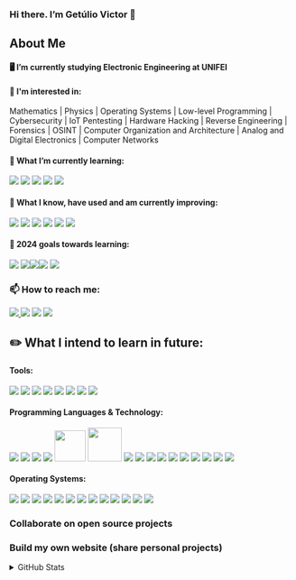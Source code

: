 ### Hi there. I’m Getúlio Victor 👋

## About Me

#### 🖥️ I’m currently studying Electronic Engineering at UNIFEI

#### 🔭 I'm interested in:
  
Mathematics | Physics | Operating Systems | Low-level Programming | Cybersecurity | IoT Pentesting | Hardware Hacking | Reverse Engineering | Forensics | OSINT | Computer Organization and Architecture | Analog and Digital Electronics | Computer Networks

#### 🌱 What I’m currently learning:

<img src = "https://img.shields.io/badge/Assembly%20X86__64%20-4c566a?style=for-the-badge&logo=kic&logoColor=white"/> <img src="https://img.shields.io/badge/C%2B%2B-00599C?style=for-the-badge&logo=c%2B%2B&logoColor=white"/> <img src="https://img.shields.io/badge/Python-14354C?style=for-the-badge&logo=python&logoColor=white" />  <img src="https://img.shields.io/badge/Kali_Linux-557C94?style=for-the-badge&logo=kali-linux&logoColor=white" /> <img src="https://img.shields.io/badge/Linux-FCC624?style=for-the-badge&logo=linux&logoColor=black" /> 

#### 🌱 What I know, have used and am currently improving:

<img src="https://img.shields.io/badge/C-00599C?style=for-the-badge&logo=c&logoColor=white" />  <img src = "https://img.shields.io/badge/verilog-616e88C?style=for-the-badge&logo=v&logoColor=white" /> <img src="https://img.shields.io/badge/Arch_Linux-1793D1?style=for-the-badge&logo=arch-linux&logoColor=white" /> <img src = "https://img.shields.io/badge/KiCad-457b9d?style=for-the-badge&logo=kic&logoColor=white" /> <img src="https://img.shields.io/badge/Overleaf-47A141?style=for-the-badge&logo=Overleaf&logoColor=white"/> <img src = "https://img.shields.io/badge/Assembly%20(ARM)-4c566a?style=for-the-badge&logo=kic&logoColor=white"/>

#### :dart: 2024 goals towards learning:

<img src="https://img.shields.io/badge/Arduino-00979D?style=for-the-badge&logo=Arduino&logoColor=white"/> <img src="https://img.shields.io/badge/lineageos-167C80?style=for-the-badge&logo=lineageos&logoColor=white" /><img src="https://img.shields.io/badge/VIM-%2311AB00.svg?&style=for-the-badge&logo=vim&logoColor=white" /><img src="https://img.shields.io/badge/GNU%20Bash-4EAA25?style=for-the-badge&logo=GNU%20Bash&logoColor=black"/> <img src= "https://img.shields.io/badge/Shell_Script-121011?style=for-the-badge&logo=gnu-bash&logoColor=white" />

### 📫 How to reach me: 

<div> 
  <a href="mailto:gevfm@proton.me"> <img src = "https://img.shields.io/badge/ProtonMail-3d5a80?style=for-the-badge&logo=protonmail&logoColor=white" target="_blank">
  <a href="https://www.linkedin.com/in/get%C3%BAlio-victor-921a0721b/" target="_blank"> <img src="https://img.shields.io/badge/LinkedIn-0077B5?style=for-the-badge&logo=linkedin&logoColor=white" target="_blank"></a>
  <a href="https://matrix.to/#/@gevictor:matrix.org" target="_blank"> <img src="https://img.shields.io/badge/matrix-000000?style=for-the-badge&logo=Matrix&logoColor=white" target="_blank"></a>
  <a href="https://github.com/GetulioVictor" target="_blank"> <img src="https://img.shields.io/badge/GitHub-100000?style=for-the-badge&logo=github&logoColor=white"  target="_blank"></a>
</div>

## :pencil2: What I intend to learn in future:

#### Tools:

<img src="https://img.shields.io/badge/GIT-E44C30?style=for-the-badge&logo=git&logoColor=white"/> <img src="https://img.shields.io/badge/gimp-5C5543?style=for-the-badge&logo=gimp&logoColor=white" /> <img src="https://img.shields.io/badge/blender-%23F5792A.svg?style=for-the-badge&logo=blender&logoColor=white" /> <img src="https://img.shields.io/badge/Nextcloud-0082C9?style=for-the-badge&logo=Nextcloud&logoColor=white" /> <img src="https://img.shields.io/badge/GitLab-330F63?style=for-the-badge&logo=gitlab&logoColor=white" /> <img src="https://img.shields.io/badge/Emacs-%237F5AB6.svg?&style=for-the-badge&logo=gnu-emacs&logoColor=white"/> <img src="https://img.shields.io/badge/Eclipse-2C2255?style=for-the-badge&logo=eclipse&logoColor=white" /> <img src="https://img.shields.io/badge/NeoVim-%2357A143.svg?&style=for-the-badge&logo=neovim&logoColor=white" />

#### Programming Languages & Technology:
<img src="https://img.shields.io/badge/powershell-5391FE?style=for-the-badge&logo=powershell&logoColor=white" /> <img src="https://img.shields.io/badge/Java-ED8B00?style=for-the-badge&logo=java&logoColor=white" /> <img src="https://img.shields.io/badge/Raspberry%20Pi-A22846?style=for-the-badge&logo=Raspberry%20Pi&logoColor=white" /> 
<img src="https://img.shields.io/badge/Rust-000000?style=for-the-badge&logo=rust&logoColor=white" /> 
<img src="https://cdn.jsdelivr.net/gh/devicons/devicon/icons/cmake/cmake-original-wordmark.svg" width="55"/> 
<img src="https://cdn.jsdelivr.net/gh/devicons/devicon/icons/haskell/haskell-original-wordmark.svg" width="60" /> 
<img src = "https://img.shields.io/badge/Assembly%20(RISC--V)-4c566a?style=for-the-badge&logo=kic&logoColor=white"/> 
<img src = "https://img.shields.io/badge/System_Verilog-3b4252?style=for-the-badge&logo=kic&logoColor=white"/> 
<img src = "https://img.shields.io/badge/VHDL-a8dadc?style=for-the-badge&logo=kic&logoColor=white"/> 
<img src = "https://img.shields.io/badge/Tcl-c1bfbc?style=for-the-badge&logo=kic&logoColor=white"/>
<img src = "https://img.shields.io/badge/Go-00ADD8?style=for-the-badge&logo=go&logoColor=white">
<img src = "https://img.shields.io/badge/HTML5-E34F26?style=for-the-badge&logo=html5&logoColor=white">
<img src = "https://img.shields.io/badge/CSS3-1572B6?style=for-the-badge&logo=css3&logoColor=white">
<img src = "https://img.shields.io/badge/JavaScript-323330?style=for-the-badge&logo=javascript&logoColor=F7DF1E">
<img src = "https://img.shields.io/badge/MySQL-00000F?style=for-the-badge&logo=mysql&logoColor=white">
<img src = "https://img.shields.io/badge/espressif-E7352C?style=for-the-badge&logo=espressif&logoColor=white">

#### Operating Systems:

<img src="https://img.shields.io/badge/Alpine_Linux-0D597F?style=for-the-badge&logo=alpine-linux&logoColor=white" /> <img src="https://img.shields.io/badge/Android-3DDC84?style=for-the-badge&logo=android&logoColor=white" /> <img src="https://img.shields.io/badge/Artix_Linux-10A0CC?style=for-the-badge&logo=artix-linux&logoColor=white" /> <img src="https://img.shields.io/badge/Debian-A81D33?style=for-the-badge&logo=debian&logoColor=white" /> <img src="https://img.shields.io/badge/Fedora-294172?style=for-the-badge&logo=fedora&logoColor=white" /> <img src="https://img.shields.io/badge/freebsd-AB2B28?style=for-the-badge&logo=freebsd&logoColor=white" /> <img src="https://img.shields.io/badge/Gentoo-54487A?style=for-the-badge&logo=gentoo&logoColor=white" /> <img src="https://img.shields.io/badge/NixOS-5277C3?style=for-the-badge&logo=nixos&logoColor=white" />
<img src="https://img.shields.io/badge/OpenWrt-00B5E2?style=for-the-badge&logo=OpenWrt&logoColor=white" /> <img src="https://img.shields.io/badge/SUSE-0C322C?style=for-the-badge&logo=SUSE&logoColor=white" /> <img src="https://img.shields.io/badge/Red%20Hat-EE0000?style=for-the-badge&logo=redhat&logoColor=white" /> <img src= "https://img.shields.io/badge/Windows-0078D6?style=for-the-badge&logo=windows&logoColor=white"/> <img src="https://img.shields.io/badge/Tails%20-56347C?&style=for-the-badge&logo=tails&logoColor=white" />

### Collaborate on open source projects
### Build my own website (share personal projects)
<details>
<summary>GitHub Stats</summary>
  </br>
<p>
  <a href="#"><img src="https://github-readme-stats.vercel.app/api/top-langs/?username=GetulioVictor&layout=compact&theme=blue-green" width="400">
</p>


